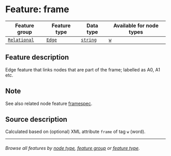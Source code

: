 # Feature: frame  <a name="start"></a>

Feature group | Feature type | Data type | Available for node types
---  | --- | --- | ---
[`Relational`](featuresbygroup.md#relational-features) | [`Edge`](featuresbyfeaturetype.md#edge-features) | [`string`](featuresbydatatype.md#string-datatype)  |  [`w`](featuresbynodetype.md#word-nodes)

## Feature description

Edge feature that links nodes that are part of the frame; labelled as A0, A1 etc. 

## Note

See also related node feature [framespec](framespec.md#start).

## Source description

Calculated based on (optional) XML attribute `frame` of tag `w` (word).

---
###### *Browse all features by [node type](featuresbynodetype.md#start), [feature group](featuresbygroup.md#start) or [feature type](featuresbyfeaturetype.md#start).*
